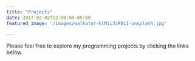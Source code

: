 ```yaml
---
title: "Projects"
date: 2017-03-02T12:00:00-05:00
featured_image: '/images/walkator-klMii3cR9iI-unsplash.jpg'

---
```


Please feel free to explore my programming projects by clicking the links below.